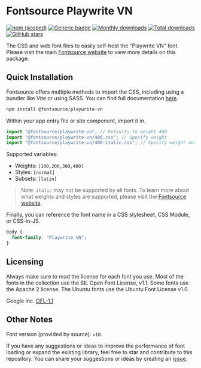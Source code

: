 # Fontsource Playwrite VN

[![npm (scoped)](https://img.shields.io/npm/v/@fontsource/playwrite-vn?color=brightgreen)](https://www.npmjs.com/package/@fontsource/playwrite-vn) [![Generic badge](https://img.shields.io/badge/fontsource-passing-brightgreen)](https://github.com/fontsource/fontsource) [![Monthly downloads](https://badgen.net/npm/dm/@fontsource/playwrite-vn)](https://github.com/fontsource/fontsource) [![Total downloads](https://badgen.net/npm/dt/@fontsource/playwrite-vn)](https://github.com/fontsource/fontsource) [![GitHub stars](https://img.shields.io/github/stars/fontsource/fontsource.svg?style=social&label=Star)](https://github.com/fontsource/fontsource/stargazers)

The CSS and web font files to easily self-host the “Playwrite VN” font. Please visit the main [Fontsource website](https://fontsource.org/fonts/playwrite-vn) to view more details on this package.

## Quick Installation

Fontsource offers multiple methods to import the CSS, including using a bundler like Vite or using SASS. You can find full documentation [here](https://fontsource.org/docs/getting-started/introduction).

```javascript
npm install @fontsource/playwrite-vn
```

Within your app entry file or site component, import it in.

```javascript
import "@fontsource/playwrite-vn"; // Defaults to weight 400
import "@fontsource/playwrite-vn/400.css"; // Specify weight
import "@fontsource/playwrite-vn/400-italic.css"; // Specify weight and style
```

Supported variables:
- Weights: `[100,200,300,400]`
- Styles: `[normal]`
- Subsets: `[latin]`

> Note: `italic` may not be supported by all fonts. To learn more about what weights and styles are supported, please visit the [Fontsource website](https://fontsource.org/fonts/playwrite-vn).

Finally, you can reference the font name in a CSS stylesheet, CSS Module, or CSS-in-JS.

```css
body {
  font-family: "Playwrite VN";
}
```

## Licensing
Always make sure to read the license for each font you use. Most of the fonts in the collection use the SIL Open Font License, v1.1. Some fonts use the Apache 2 license. The Ubuntu fonts use the Ubuntu Font License v1.0.

Google Inc.
[OFL-1.1](http://scripts.sil.org/OFL)

## Other Notes
Font version (provided by source): `v10`.

If you have any suggestions or ideas to improve the performance of font loading or expand the existing library, feel free to star and contribute to this repository. You can share your suggestions or ideas by creating an [issue](https://github.com/fontsource/fontsource/issues).